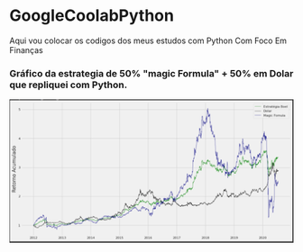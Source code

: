 # GoogleCoolabPython

Aqui vou colocar os codigos dos meus estudos com Python Com Foco Em Finanças

### Gráfico da estrategia de 50% "magic Formula" + 50% em Dolar que repliquei com Python. 
<p align="right"><img src="Img_formula_magica.PNG"></p>
